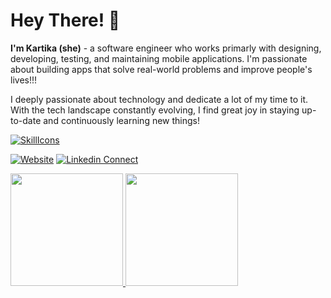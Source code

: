# Hey There! 👋
**I'm Kartika (she)** - a software engineer who works primarly with designing, developing, testing, and maintaining mobile applications. I'm passionate about building apps that solve real-world problems and improve people's lives!!!

I deeply passionate about technology and dedicate a lot of my time to it. With the tech landscape constantly evolving, I find great joy in staying up-to-date and continuously learning new things!

[![SkillIcons](https://skillicons.dev/icons?i=kotlin,java,flutter,dart,swift,figma,go)](https://skillicons.dev)<br/>

[![Website](https://img.shields.io/website?label=kartikasw&style=for-the-badge&url=http%3A%2F%2Fkartikasw-web.pages.dev)](https://kartikasw-web.pages.dev)
[![Linkedin Connect](https://img.shields.io/static/v1?label=Linkedin&message=Connect&color=blue&style=for-the-badge&logo=linkedin&logoColor=skyblue)](https://linkedin.com/in/kartikasw)

<p align="left">
<a href="https://github.com/arceister">
  <img height="180em" src="https://github-readme-stats-eight-theta.vercel.app/api?username=arceister&show_icons=true&include_all_commits=true&count_private=true"/>
  <img height="180em" src="https://github-readme-stats-eight-theta.vercel.app/api/top-langs/?username=kartikasw&layout=compact&langs_count=7"/>
</a>
</p>


